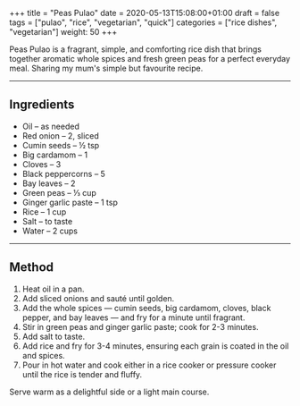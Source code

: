 +++
title = "Peas Pulao"
date = 2020-05-13T15:08:00+01:00
draft = false
tags = ["pulao", "rice", "vegetarian", "quick"]
categories = ["rice dishes", "vegetarian"]
weight: 50
+++

Peas Pulao is a fragrant, simple, and comforting rice dish that brings together aromatic whole spices and fresh green peas for a perfect everyday meal. Sharing my mum's simple but favourite recipe.

---

## Ingredients

- Oil – as needed  
- Red onion – 2, sliced  
- Cumin seeds – ½ tsp  
- Big cardamom – 1  
- Cloves – 3  
- Black peppercorns – 5  
- Bay leaves – 2  
- Green peas – ⅓ cup  
- Ginger garlic paste – 1 tsp  
- Rice – 1 cup  
- Salt – to taste  
- Water – 2 cups  

---

## Method

1. Heat oil in a pan.  
2. Add sliced onions and sauté until golden.  
3. Add the whole spices — cumin seeds, big cardamom, cloves, black pepper, and bay leaves — and fry for a minute until fragrant.  
4. Stir in green peas and ginger garlic paste; cook for 2-3 minutes.  
5. Add salt to taste.  
6. Add rice and fry for 3-4 minutes, ensuring each grain is coated in the oil and spices.  
7. Pour in hot water and cook either in a rice cooker or pressure cooker until the rice is tender and fluffy.  

Serve warm as a delightful side or a light main course.

